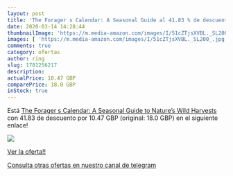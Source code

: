 ```yaml
---
layout: post
title: 'The Forager s Calendar: A Seasonal Guide al 41.83 % de descuento'
date: 2020-03-14 14:28:44
thumbnailImage: 'https://m.media-amazon.com/images/I/51cZTjsXVBL._SL200_.jpg'
images: [ 'https://m.media-amazon.com/images/I/51cZTjsXVBL._SL200_.jpg' ]
comments: true
category: ofertas
author: ring
slug: 1781256217
description:
actualPrice: 10.47 GBP
comparePrice: 18.0 GBP
inStock: true
---
```


Está [The Forager s Calendar: A Seasonal Guide to Nature’s Wild Harvests](https://www.amazon.co.uk/dp/1781256217/?tag=redken01-21) con 41.83 de descuento por 10.47 GBP (original: 18.0 GBP) en el siguiente enlace!

[![](https://m.media-amazon.com/images/I/51cZTjsXVBL._SL200_.jpg)](https://www.amazon.co.uk/dp/1781256217/?tag=redken01-21)

[Ver la oferta!!](https://www.amazon.co.uk/dp/1781256217/?tag=redken01-21)

[Consulta otras ofertas en nuestro canal de telegram](https://t.me/s/ofertas25)
